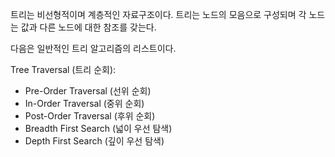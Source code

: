 트리는 비선형적이며 계층적인 자료구조이다.
트리는 노드의 모음으로 구성되며 각 노드는 값과 다른 노드에 대한 참조를 갖는다.

다음은 일반적인 트리 알고리즘의 리스트이다.

Tree Traversal (트리 순회): 
- Pre-Order Traversal (선위 순회)
- In-Order Traversal (중위 순회)
- Post-Order Traversal (후위 순회)
- Breadth First Search (넓이 우선 탐색)
- Depth First Search (깊이 우선 탐색)
